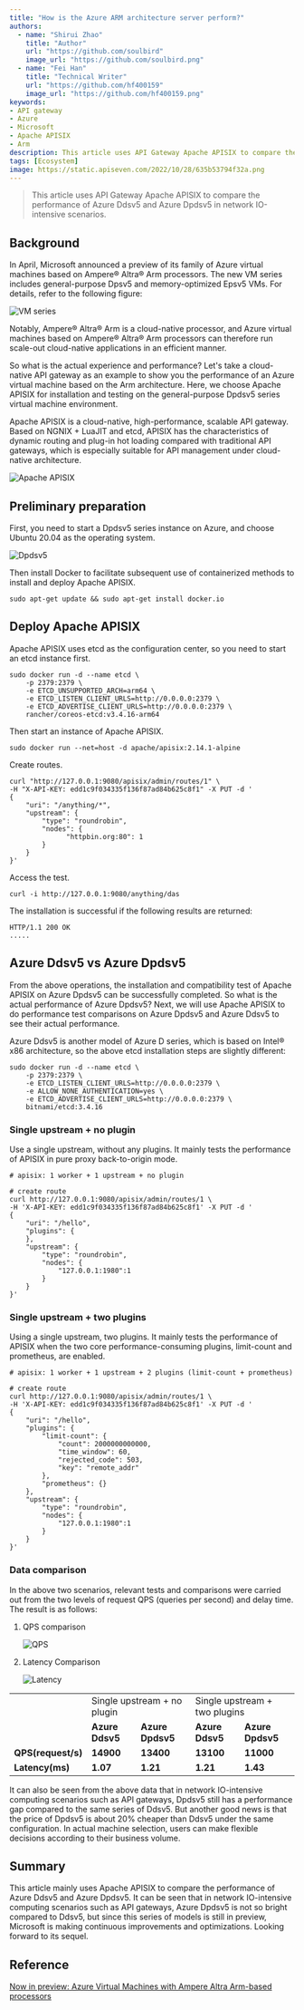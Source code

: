 ```yaml
---
title: "How is the Azure ARM architecture server perform?"
authors:
  - name: "Shirui Zhao"
    title: "Author"
    url: "https://github.com/soulbird"
    image_url: "https://github.com/soulbird.png"
  - name: "Fei Han"
    title: "Technical Writer"
    url: "https://github.com/hf400159"
    image_url: "https://github.com/hf400159.png"
keywords: 
- API gateway
- Azure
- Microsoft
- Apache APISIX
- Arm
description: This article uses API Gateway Apache APISIX to compare the performance of Azure Ddsv5 and Azure Dpdsv5 in network IO-intensive scenarios.
tags: [Ecosystem]
image: https://static.apiseven.com/2022/10/28/635b53794f32a.png
---
```


> This article uses API Gateway Apache APISIX to compare the performance of Azure Ddsv5 and Azure Dpdsv5 in network IO-intensive scenarios.

<!--truncate-->

<head>
    <link rel="canonical" href="https://api7.ai/2022/08/08/apache-apisix-performance-test-in-azure/" />
</head>

## Background

In April, Microsoft announced a preview of its family of Azure virtual machines based on Ampere® Altra® Arm processors. The new VM series includes general-purpose Dpsv5 and memory-optimized Epsv5 VMs. For details, refer to the following figure:

![VM series](https://static.apiseven.com/2022/blog/0808/1.png)

Notably, Ampere® Altra® Arm is a cloud-native processor, and Azure virtual machines based on Ampere® Altra® Arm processors can therefore run scale-out cloud-native applications in an efficient manner.

So what is the actual experience and performance? Let's take a cloud-native API gateway as an example to show you the performance of an Azure virtual machine based on the Arm architecture. Here, we choose Apache APISIX for installation and testing on the general-purpose Dpdsv5 series virtual machine environment.

Apache APISIX is a cloud-native, high-performance, scalable API gateway. Based on NGNIX + LuaJIT and etcd, APISIX has the characteristics of dynamic routing and plug-in hot loading compared with traditional API gateways, which is especially suitable for API management under cloud-native architecture.

![Apache APISIX](https://static.apiseven.com/2022/blog/0808/2.png)

## Preliminary preparation

First, you need to start a Dpdsv5 series instance on Azure, and choose Ubuntu 20.04 as the operating system.

![Dpdsv5](https://static.apiseven.com/2022/blog/0808/3.jpeg)

Then install Docker to facilitate subsequent use of containerized methods to install and deploy Apache APISIX.

```shell
sudo apt-get update && sudo apt-get install docker.io
```

## Deploy Apache APISIX

Apache APISIX uses etcd as the configuration center, so you need to start an etcd instance first.

```shell
sudo docker run -d --name etcd \
    -p 2379:2379 \
    -e ETCD_UNSUPPORTED_ARCH=arm64 \
    -e ETCD_LISTEN_CLIENT_URLS=http://0.0.0.0:2379 \
    -e ETCD_ADVERTISE_CLIENT_URLS=http://0.0.0.0:2379 \
    rancher/coreos-etcd:v3.4.16-arm64
```

Then start an instance of Apache APISIX.

```shell
sudo docker run --net=host -d apache/apisix:2.14.1-alpine
```

Create routes.

```shell
curl "http://127.0.0.1:9080/apisix/admin/routes/1" \
-H "X-API-KEY: edd1c9f034335f136f87ad84b625c8f1" -X PUT -d '
{  
    "uri": "/anything/*",
    "upstream": {
        "type": "roundrobin",
        "nodes": {
              "httpbin.org:80": 1
        }
    }
}'
```

Access the test.

```shell
curl -i http://127.0.0.1:9080/anything/das
```

The installation is successful if the following results are returned:

```shell
HTTP/1.1 200 OK
.....
```

## Azure Ddsv5 vs Azure Dpdsv5

From the above operations, the installation and compatibility test of Apache APISIX on Azure Dpdsv5 can be successfully completed. So what is the actual performance of Azure Dpdsv5? Next, we will use Apache APISIX to do performance test comparisons on Azure Dpdsv5 and Azure Ddsv5 to see their actual performance.

Azure Ddsv5 is another model of Azure D series, which is based on Intel® x86 architecture, so the above etcd installation steps are slightly different:

```shell
sudo docker run -d --name etcd \
    -p 2379:2379 \
    -e ETCD_LISTEN_CLIENT_URLS=http://0.0.0.0:2379 \
    -e ALLOW_NONE_AUTHENTICATION=yes \
    -e ETCD_ADVERTISE_CLIENT_URLS=http://0.0.0.0:2379 \
    bitnami/etcd:3.4.16
```

### Single upstream + no plugin

Use a single upstream, without any plugins. It mainly tests the performance of APISIX in pure proxy back-to-origin mode.

```shell
# apisix: 1 worker + 1 upstream + no plugin

# create route
curl http://127.0.0.1:9080/apisix/admin/routes/1 \
-H 'X-API-KEY: edd1c9f034335f136f87ad84b625c8f1' -X PUT -d '
{
    "uri": "/hello",
    "plugins": {
    },
    "upstream": {
        "type": "roundrobin",
        "nodes": {
            "127.0.0.1:1980":1
        }
    }
}'
```

### Single upstream + two plugins

Using a single upstream, two plugins. It mainly tests the performance of APISIX when the two core performance-consuming plugins, limit-count and prometheus, are enabled.

```shell
# apisix: 1 worker + 1 upstream + 2 plugins (limit-count + prometheus)

# create route
curl http://127.0.0.1:9080/apisix/admin/routes/1 \
-H 'X-API-KEY: edd1c9f034335f136f87ad84b625c8f1' -X PUT -d '
{
    "uri": "/hello",
    "plugins": {
        "limit-count": {
            "count": 2000000000000,
            "time_window": 60,
            "rejected_code": 503,
            "key": "remote_addr"
        },
        "prometheus": {}
    },
    "upstream": {
        "type": "roundrobin",
        "nodes": {
            "127.0.0.1:1980":1
        }
    }
}'
```

### Data comparison

In the above two scenarios, relevant tests and comparisons were carried out from the two levels of request QPS (queries per second) and delay time. The result is as follows:

1. QPS comparison

    ![QPS](https://static.apiseven.com/2022/blog/0808/4.png)
2. Latency Comparison

    ![Latency](https://static.apiseven.com/2022/blog/0808/5.png)

<table>
    <tr>
        <td><b>  </b></td>
        <td colspan="2">Single upstream + no plugin</td>
        <td colspan="2">Single upstream + two plugins</td>
    </tr>
    <tr>
        <td><b>  </b></td>
        <td><b>Azure Ddsv5</b></td>
        <td><b>Azure Dpdsv5</b></td>
        <td><b>Azure Ddsv5</b></td>
        <td><b>Azure Dpdsv5</b></td>
    </tr>
    <tr>
        <td><b>QPS(request/s)</b></td>
        <td><b>14900</b></td>
        <td><b>13400</b></td>
        <td><b>13100</b></td>
        <td><b>11000</b></td>
    </tr>
    <tr>
        <td><b>Latency(ms)</b></td>
        <td><b>1.07</b></td>
        <td><b>1.21</b></td>
        <td><b>1.21</b></td>
        <td><b>1.43</b></td>
    </tr>
    </table>

It can also be seen from the above data that in network IO-intensive computing scenarios such as API gateways, Dpdsv5 still has a performance gap compared to the same series of Ddsv5. But another good news is that the price of Dpdsv5 is about 20% cheaper than Ddsv5 under the same configuration. In actual machine selection, users can make flexible decisions according to their business volume.

## Summary

This article mainly uses Apache APISIX to compare the performance of Azure Ddsv5 and Azure Dpdsv5. It can be seen that in network IO-intensive computing scenarios such as API gateways, Azure Dpdsv5 is not so bright compared to Ddsv5, but since this series of models is still in preview, Microsoft is making continuous improvements and optimizations. Looking forward to its sequel.

## Reference

[Now in preview: Azure Virtual Machines with Ampere Altra Arm-based processors](https://azure.microsoft.com/en-us/blog/now-in-preview-azure-virtual-machines-with-ampere-altra-armbased-processors/)
